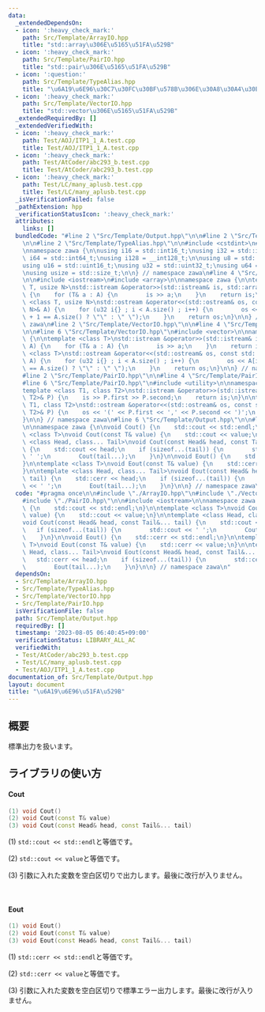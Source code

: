 ```yaml
---
data:
  _extendedDependsOn:
  - icon: ':heavy_check_mark:'
    path: Src/Template/ArrayIO.hpp
    title: "std::array\u306E\u5165\u51FA\u529B"
  - icon: ':heavy_check_mark:'
    path: Src/Template/PairIO.hpp
    title: "std::pair\u306E\u5165\u51FA\u529B"
  - icon: ':question:'
    path: Src/Template/TypeAlias.hpp
    title: "\u6A19\u6E96\u30C7\u30FC\u30BF\u578B\u306E\u30A8\u30A4\u30EA\u30A2\u30B9"
  - icon: ':heavy_check_mark:'
    path: Src/Template/VectorIO.hpp
    title: "std::vector\u306E\u5165\u51FA\u529B"
  _extendedRequiredBy: []
  _extendedVerifiedWith:
  - icon: ':heavy_check_mark:'
    path: Test/AOJ/ITP1_1_A.test.cpp
    title: Test/AOJ/ITP1_1_A.test.cpp
  - icon: ':heavy_check_mark:'
    path: Test/AtCoder/abc293_b.test.cpp
    title: Test/AtCoder/abc293_b.test.cpp
  - icon: ':heavy_check_mark:'
    path: Test/LC/many_aplusb.test.cpp
    title: Test/LC/many_aplusb.test.cpp
  _isVerificationFailed: false
  _pathExtension: hpp
  _verificationStatusIcon: ':heavy_check_mark:'
  attributes:
    links: []
  bundledCode: "#line 2 \"Src/Template/Output.hpp\"\n\n#line 2 \"Src/Template/ArrayIO.hpp\"\
    \n\n#line 2 \"Src/Template/TypeAlias.hpp\"\n\n#include <cstdint>\n#include <cstddef>\n\
    \nnamespace zawa {\n\nusing i16 = std::int16_t;\nusing i32 = std::int32_t;\nusing\
    \ i64 = std::int64_t;\nusing i128 = __int128_t;\n\nusing u8 = std::uint8_t;\n\
    using u16 = std::uint16_t;\nusing u32 = std::uint32_t;\nusing u64 = std::uint64_t;\n\
    \nusing usize = std::size_t;\n\n} // namespace zawa\n#line 4 \"Src/Template/ArrayIO.hpp\"\
    \n\n#include <iostream>\n#include <array>\n\nnamespace zawa {\n\ntemplate <class\
    \ T, usize N>\nstd::istream &operator>>(std::istream& is, std::array<T, N>& A)\
    \ {\n    for (T& a : A) {\n        is >> a;\n    }\n    return is;\n}\n\ntemplate\
    \ <class T, usize N>\nstd::ostream &operator<<(std::ostream& os, const std::array<T,\
    \ N>& A) {\n    for (u32 i{} ; i < A.size() ; i++) {\n        os << A[i] << (i\
    \ + 1 == A.size() ? \"\" : \" \");\n    }\n    return os;\n}\n\n} // namespace\
    \ zawa\n#line 2 \"Src/Template/VectorIO.hpp\"\n\n#line 4 \"Src/Template/VectorIO.hpp\"\
    \n\n#line 6 \"Src/Template/VectorIO.hpp\"\n#include <vector>\n\nnamespace zawa\
    \ {\n\ntemplate <class T>\nstd::istream &operator>>(std::istream& is, std::vector<T>&\
    \ A) {\n    for (T& a : A) {\n        is >> a;\n    }\n    return is;\n}\n\ntemplate\
    \ <class T>\nstd::ostream &operator<<(std::ostream& os, const std::vector<T>&\
    \ A) {\n    for (u32 i{} ; i < A.size() ; i++) {\n        os << A[i] << (i + 1\
    \ == A.size() ? \"\" : \" \");\n    }\n    return os;\n}\n\n} // namespace zawa\n\
    #line 2 \"Src/Template/PairIO.hpp\"\n\n#line 4 \"Src/Template/PairIO.hpp\"\n\n\
    #line 6 \"Src/Template/PairIO.hpp\"\n#include <utility>\n\nnamespace zawa {\n\n\
    template <class T1, class T2>\nstd::istream &operator>>(std::istream& is, std::pair<T1,\
    \ T2>& P) {\n    is >> P.first >> P.second;\n    return is;\n}\n\ntemplate <class\
    \ T1, class T2>\nstd::ostream &operator<<(std::ostream& os, const std::pair<T1,\
    \ T2>& P) {\n    os << '(' << P.first << ',' << P.second << ')';\n    return os;\n\
    }\n\n} // namespace zawa\n#line 6 \"Src/Template/Output.hpp\"\n\n#line 8 \"Src/Template/Output.hpp\"\
    \n\nnamespace zawa {\n\nvoid Cout() {\n    std::cout << std::endl;\n}\n\ntemplate\
    \ <class T>\nvoid Cout(const T& value) {\n    std::cout << value;\n}\n\ntemplate\
    \ <class Head, class... Tail>\nvoid Cout(const Head& head, const Tail&... tail)\
    \ {\n    std::cout << head;\n    if (sizeof...(tail)) {\n        std::cout <<\
    \ ' ';\n        Cout(tail...);\n    }\n}\n\nvoid Eout() {\n    std::cerr << std::endl;\n\
    }\n\ntemplate <class T>\nvoid Eout(const T& value) {\n    std::cerr << value;\n\
    }\n\ntemplate <class Head, class... Tail>\nvoid Eout(const Head& head, const Tail&...\
    \ tail) {\n    std::cerr << head;\n    if (sizeof...(tail)) {\n        std::cerr\
    \ << ' ';\n        Eout(tail...);\n    }\n}\n\n} // namespace zawa\n"
  code: "#pragma once\n\n#include \"./ArrayIO.hpp\"\n#include \"./VectorIO.hpp\"\n\
    #include \"./PairIO.hpp\"\n\n#include <iostream>\n\nnamespace zawa {\n\nvoid Cout()\
    \ {\n    std::cout << std::endl;\n}\n\ntemplate <class T>\nvoid Cout(const T&\
    \ value) {\n    std::cout << value;\n}\n\ntemplate <class Head, class... Tail>\n\
    void Cout(const Head& head, const Tail&... tail) {\n    std::cout << head;\n \
    \   if (sizeof...(tail)) {\n        std::cout << ' ';\n        Cout(tail...);\n\
    \    }\n}\n\nvoid Eout() {\n    std::cerr << std::endl;\n}\n\ntemplate <class\
    \ T>\nvoid Eout(const T& value) {\n    std::cerr << value;\n}\n\ntemplate <class\
    \ Head, class... Tail>\nvoid Eout(const Head& head, const Tail&... tail) {\n \
    \   std::cerr << head;\n    if (sizeof...(tail)) {\n        std::cerr << ' ';\n\
    \        Eout(tail...);\n    }\n}\n\n} // namespace zawa\n"
  dependsOn:
  - Src/Template/ArrayIO.hpp
  - Src/Template/TypeAlias.hpp
  - Src/Template/VectorIO.hpp
  - Src/Template/PairIO.hpp
  isVerificationFile: false
  path: Src/Template/Output.hpp
  requiredBy: []
  timestamp: '2023-08-05 06:40:45+09:00'
  verificationStatus: LIBRARY_ALL_AC
  verifiedWith:
  - Test/AtCoder/abc293_b.test.cpp
  - Test/LC/many_aplusb.test.cpp
  - Test/AOJ/ITP1_1_A.test.cpp
documentation_of: Src/Template/Output.hpp
layout: document
title: "\u6A19\u6E96\u51FA\u529B"
---
```


## 概要

標準出力を扱います。

## ライブラリの使い方

#### Cout

```cpp
(1) void Cout()
(2) void Cout(const T& value)
(3) void Cout(const Head& head, const Tail&... tail)
```

(1) `std::cout << std::endl`と等価です。

(2) `std::cout << value`と等価です。

(3) 引数に入れた変数を空白区切りで出力します。最後に改行が入りません。

<br />

#### Eout

```cpp
(1) void Eout()
(2) void Eout(const T& value)
(3) void Eout(const Head& head, const Tail&... tail)
```

(1) `std::cerr << std::endl`と等価です。

(2) `std::cerr << value`と等価です。

(3) 引数に入れた変数を空白区切りで標準エラー出力します。最後に改行が入りません。
